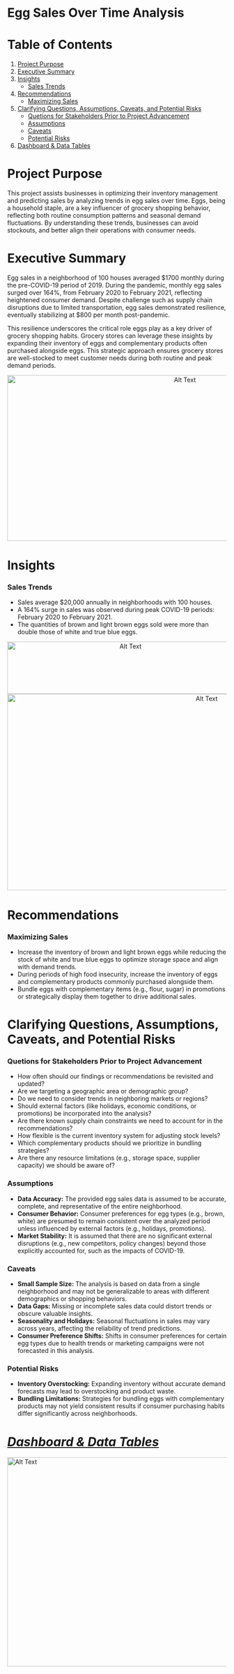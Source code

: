 # Egg Sales Over Time Analysis
# Table of Contents
1. [Project Purpose](https://github.com/blackbunny07/PowerBI-Projects/blob/main/Sales%20Performace%20Report/README.md#project-purpose)
2. [Executive Summary](https://github.com/blackbunny07/PowerBI-Projects/blob/main/Sales%20Performace%20Report/README.md#executive-summary)
3. [Insights](https://github.com/blackbunny07/PowerBI-Projects/blob/main/Sales%20Performace%20Report/README.md#insights)
   - [Sales Trends](https://github.com/blackbunny07/PowerBI-Projects/blob/main/Sales%20Performace%20Report/README.md#sales-trends)
4. [Recommendations](https://github.com/blackbunny07/PowerBI-Projects/blob/main/Sales%20Performace%20Report/README.md#recommendations)
   - [Maximizing Sales](https://github.com/blackbunny07/PowerBI-Projects/blob/main/Sales%20Performace%20Report/README.md#maximizing-sales)
5. [Clarifying Questions, Assumptions, Caveats, and Potential Risks](https://github.com/blackbunny07/PowerBI-Projects/blob/main/Sales%20Performace%20Report/README.md#quetions-for-stakeholders-prior-to-project-advancement)
   - [Quetions for Stakeholders Prior to Project Advancement](https://github.com/blackbunny07/PowerBI-Projects/blob/main/Sales%20Performace%20Report/README.md#quetions-for-stakeholders-prior-to-project-advancement)
   - [Assumptions](https://github.com/blackbunny07/PowerBI-Projects/tree/main/Sales%20Performace%20Report#assumptions)
   - [Caveats](https://github.com/blackbunny07/PowerBI-Projects/tree/main/Sales%20Performace%20Report#caveats)
   - [Potential Risks](https://github.com/blackbunny07/PowerBI-Projects/tree/main/Sales%20Performace%20Report#potential-risks)
6. [Dashboard & Data Tables](https://github.com/blackbunny07/PowerBI-Projects/tree/main/Sales%20Performace%20Report#dashboard--data-tables)
# Project Purpose
This project assists businesses in optimizing their inventory management and predicting sales by analyzing trends in egg sales over time. Eggs, being a household staple, are a key influencer of grocery shopping behavior, reflecting both routine consumption patterns and seasonal demand fluctuations. By understanding these trends, businesses can avoid stockouts, and better align their operations with consumer needs.
# Executive Summary
Egg sales in a neighborhood of 100 houses averaged $1700 monthly during the pre-COVID-19 period of 2019. During the pandemic, monthly egg sales surged over 164%, from February 2020 to February 2021, reflecting heightened consumer demand. Despite challenge such as supply chain disruptions due to limited transportation, egg sales demonstrated resilience, eventually stabilizing at $800 per month post-pandemic.

This resilience underscores the critical role eggs play as a key driver of grocery shopping habits. Grocery stores can leverage these insights by expanding their inventory of eggs and complementary products often purchased alongside eggs. This strategic approach ensures grocery stores are well-stocked to meet customer needs during both routine and peak demand periods.
<p align="center">
  <img src="https://github.com/user-attachments/assets/1fe5a41f-b63d-417b-a82d-eec1d99aec39" alt="Alt Text" width="800" height="380">
</p>

# Insights
### Sales Trends
- Sales average $20,000 annually in neighborhoods with 100 houses.
- A 164% surge in sales was observed during peak COVID-19 periods: February 2020 to February 2021.
- The quantities of brown and light brown eggs sold were more than double those of white and true blue eggs.

<p align="center">
  <img src="https://github.com/user-attachments/assets/b6a71636-602a-406b-a18d-a6204f4ed61b" alt="Alt Text" width="550" height="120">
  <img src="https://github.com/user-attachments/assets/b29da92a-487c-440c-968f-df9873bc1696" alt="Alt Text" width="900" height="450">
</p>

# Recommendations
### Maximizing Sales
- Increase the inventory of brown and light brown eggs while reducing the stock of white and true blue eggs to optimize storage space and align with demand trends.
- During periods of high food insecurity, increase the inventory of eggs and complementary products commonly purchased alongside them.
- Bundle eggs with complementary items (e.g., flour, sugar) in promotions or strategically display them together to drive additional sales.

# Clarifying Questions, Assumptions, Caveats, and Potential Risks
### Quetions for Stakeholders Prior to Project Advancement
- How often should our findings or recommendations be revisited and updated?
- Are we targeting a geographic area or demographic group?
- Do we need to consider trends in neighboring markets or regions?
- Should external factors (like holidays, economic conditions, or promotions) be incorporated into the analysis?
- Are there known supply chain constraints we need to account for in the recommendations?
- How flexible is the current inventory system for adjusting stock levels?
- Which complementary products should we prioritize in bundling strategies?
- Are there any resource limitations (e.g., storage space, supplier capacity) we should be aware of?
### Assumptions
- **Data Accuracy:** The provided egg sales data is assumed to be accurate, complete, and representative of the entire neighborhood.
- **Consumer Behavior:** Consumer preferences for egg types (e.g., brown, white) are presumed to remain consistent over the analyzed period unless influenced by external factors (e.g., holidays, promotions).
- **Market Stability:** It is assumed that there are no significant external disruptions (e.g., new competitors, policy changes) beyond those explicitly accounted for, such as the impacts of COVID-19.
### Caveats
- **Small Sample Size:** The analysis is based on data from a single neighborhood and may not be generalizable to areas with different demographics or shopping behaviors.
- **Data Gaps:** Missing or incomplete sales data could distort trends or obscure valuable insights.
- **Seasonality and Holidays:** Seasonal fluctuations in sales may vary across years, affecting the reliability of trend predictions.
- **Consumer Preference Shifts:** Shifts in consumer preferences for certain egg types due to health trends or marketing campaigns were not forecasted in this analysis.
### Potential Risks
- **Inventory Overstocking:** Expanding inventory without accurate demand forecasts may lead to overstocking and product waste.
- **Bundling Limitations:** Strategies for bundling eggs with complementary products may not yield consistent results if consumer purchasing habits differ significantly across neighborhoods.

# [*Dashboard & Data Tables*](https://1drv.ms/x/c/cb9295239b7c9138/Ed4uXIDXmV1NinHKojc7b2IBXMmIoX0AnvgUPL1bgk7eog?e=fzAjnH)
<img src="https://github.com/user-attachments/assets/c47b12f4-f63f-4f6c-b424-792eea9316bb" alt="Alt Text" width="1000" height="480">
